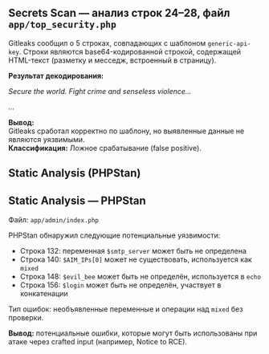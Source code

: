 ## Secrets Scan — анализ строк 24–28, файл `app/top_security.php`

Gitleaks сообщил о 5 строках, совпадающих с шаблоном `generic-api-key`. Строки являются base64-кодированной строкой, содержащей HTML-текст (разметку и месседж, встроенный в страницу).

**Результат декодирования:** <i><p>Secure the world. Fight crime and senseless violence...</p> ... </i>

**Вывод:**  
Gitleaks сработал корректно по шаблону, но выявленные данные не являются уязвимыми.  
**Классификация:** Ложное срабатывание (false positive).

## Static Analysis (PHPStan)

## Static Analysis — PHPStan

Файл: `app/admin/index.php`

PHPStan обнаружил следующие потенциальные уязвимости:

- Строка 132: переменная `$smtp_server` может быть не определена
- Строка 140: `$AIM_IPs[0]` может не существовать, используется как `mixed`
- Строка 148: `$evil_bee` может быть не определён, используется в `echo`
- Строка 156: `$login` может быть не определён, участвует в конкатенации

Тип ошибок: необъявленные переменные и операции над `mixed` без проверки.

**Вывод:** потенциальные ошибки, которые могут быть использованы при атаке через crafted input (например, Notice to RCE).
